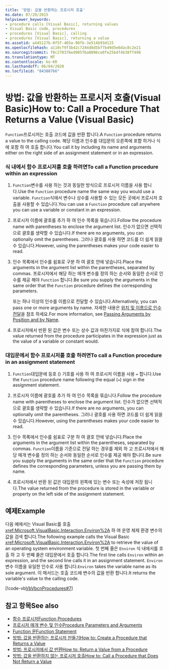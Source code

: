 ```yaml
---
title: '방법: 값을 반환하는 프로시저 호출'
ms.date: 07/20/2015
helpviewer_keywords:
- procedure calls [Visual Basic], returning values
- Visual Basic code, procedures
- procedures [Visual Basic], calling
- procedures [Visual Basic], returning a value
ms.assetid: a445127b-0f5f-465a-98fb-3e514b93d115
ms.openlocfilehash: a110cf9f3b42c7244d8d5bf7b49d5e6dac8c2e21
ms.sourcegitcommit: f8c270376ed905f6a8896ce0fe25b4f4b38ff498
ms.translationtype: MT
ms.contentlocale: ko-KR
ms.lasthandoff: 06/04/2020
ms.locfileid: "84388766"
---
```

# <a name="how-to-call-a-procedure-that-returns-a-value-visual-basic"></a><span data-ttu-id="20845-102">방법: 값을 반환하는 프로시저 호출(Visual Basic)</span><span class="sxs-lookup"><span data-stu-id="20845-102">How to: Call a Procedure That Returns a Value (Visual Basic)</span></span>
<span data-ttu-id="20845-103">`Function`프로시저는 호출 코드에 값을 반환 합니다.</span><span class="sxs-lookup"><span data-stu-id="20845-103">A `Function` procedure returns a value to the calling code.</span></span> <span data-ttu-id="20845-104">해당 이름과 인수를 대입문의 오른쪽에 포함 하거나 식에 포함 하 여 호출 합니다.</span><span class="sxs-lookup"><span data-stu-id="20845-104">You call it by including its name and arguments either on the right side of an assignment statement or in an expression.</span></span>  
  
### <a name="to-call-a-function-procedure-within-an-expression"></a><span data-ttu-id="20845-105">식 내에서 함수 프로시저를 호출 하려면</span><span class="sxs-lookup"><span data-stu-id="20845-105">To call a Function procedure within an expression</span></span>  
  
1. <span data-ttu-id="20845-106">`Function`변수를 사용 하는 것과 동일한 방식으로 프로시저 이름을 사용 합니다.</span><span class="sxs-lookup"><span data-stu-id="20845-106">Use the `Function` procedure name the same way you would use a variable.</span></span> <span data-ttu-id="20845-107">`Function`식에서 변수나 상수를 사용할 수 있는 모든 곳에서 프로시저 호출을 사용할 수 있습니다.</span><span class="sxs-lookup"><span data-stu-id="20845-107">You can use a `Function` procedure call anywhere you can use a variable or constant in an expression.</span></span>  
  
2. <span data-ttu-id="20845-108">프로시저 이름에 괄호를 추가 하 여 인수 목록을 묶습니다.</span><span class="sxs-lookup"><span data-stu-id="20845-108">Follow the procedure name with parentheses to enclose the argument list.</span></span> <span data-ttu-id="20845-109">인수가 없으면 선택적으로 괄호를 생략할 수 있습니다.</span><span class="sxs-lookup"><span data-stu-id="20845-109">If there are no arguments, you can optionally omit the parentheses.</span></span> <span data-ttu-id="20845-110">그러나 괄호를 사용 하면 코드를 더 쉽게 읽을 수 있습니다.</span><span class="sxs-lookup"><span data-stu-id="20845-110">However, using the parentheses makes your code easier to read.</span></span>  
  
3. <span data-ttu-id="20845-111">인수 목록에서 인수를 쉼표로 구분 하 여 괄호 안에 넣습니다.</span><span class="sxs-lookup"><span data-stu-id="20845-111">Place the arguments in the argument list within the parentheses, separated by commas.</span></span> <span data-ttu-id="20845-112">프로시저에서 해당 하는 매개 변수를 정의 하는 순서와 동일한 순서로 인수를 제공 해야 `Function` 합니다.</span><span class="sxs-lookup"><span data-stu-id="20845-112">Be sure you supply the arguments in the same order that the `Function` procedure defines the corresponding parameters.</span></span>  
  
     <span data-ttu-id="20845-113">또는 하나 이상의 인수를 이름으로 전달할 수 있습니다.</span><span class="sxs-lookup"><span data-stu-id="20845-113">Alternatively, you can pass one or more arguments by name.</span></span> <span data-ttu-id="20845-114">자세한 내용은 [위치 및 이름으로 인수 전달](./passing-arguments-by-position-and-by-name.md)을 참조 하세요.</span><span class="sxs-lookup"><span data-stu-id="20845-114">For more information, see [Passing Arguments by Position and by Name](./passing-arguments-by-position-and-by-name.md).</span></span>  
  
4. <span data-ttu-id="20845-115">프로시저에서 반환 된 값은 변수 또는 상수 값과 마찬가지로 식에 참여 합니다.</span><span class="sxs-lookup"><span data-stu-id="20845-115">The value returned from the procedure participates in the expression just as the value of a variable or constant would.</span></span>  
  
### <a name="to-call-a-function-procedure-in-an-assignment-statement"></a><span data-ttu-id="20845-116">대입문에서 함수 프로시저를 호출 하려면</span><span class="sxs-lookup"><span data-stu-id="20845-116">To call a Function procedure in an assignment statement</span></span>  
  
1. <span data-ttu-id="20845-117">`Function`대입문에 등호 () 기호를 사용 하 여 프로시저 이름을 사용 `=` 합니다.</span><span class="sxs-lookup"><span data-stu-id="20845-117">Use the `Function` procedure name following the equal (`=`) sign in the assignment statement.</span></span>  
  
2. <span data-ttu-id="20845-118">프로시저 이름에 괄호를 추가 하 여 인수 목록을 묶습니다.</span><span class="sxs-lookup"><span data-stu-id="20845-118">Follow the procedure name with parentheses to enclose the argument list.</span></span> <span data-ttu-id="20845-119">인수가 없으면 선택적으로 괄호를 생략할 수 있습니다.</span><span class="sxs-lookup"><span data-stu-id="20845-119">If there are no arguments, you can optionally omit the parentheses.</span></span> <span data-ttu-id="20845-120">그러나 괄호를 사용 하면 코드를 더 쉽게 읽을 수 있습니다.</span><span class="sxs-lookup"><span data-stu-id="20845-120">However, using the parentheses makes your code easier to read.</span></span>  
  
3. <span data-ttu-id="20845-121">인수 목록에서 인수를 쉼표로 구분 하 여 괄호 안에 넣습니다.</span><span class="sxs-lookup"><span data-stu-id="20845-121">Place the arguments in the argument list within the parentheses, separated by commas.</span></span> <span data-ttu-id="20845-122">`Function`이름을 기준으로 전달 하는 경우를 제외 하 고 프로시저에서 해당 매개 변수를 정의 하는 순서와 동일한 순서로 인수를 제공 해야 합니다.</span><span class="sxs-lookup"><span data-stu-id="20845-122">Be sure you supply the arguments in the same order that the `Function` procedure defines the corresponding parameters, unless you are passing them by name.</span></span>  
  
4. <span data-ttu-id="20845-123">프로시저에서 반환 된 값은 대입문의 왼쪽에 있는 변수 또는 속성에 저장 됩니다.</span><span class="sxs-lookup"><span data-stu-id="20845-123">The value returned from the procedure is stored in the variable or property on the left side of the assignment statement.</span></span>  
  
## <a name="example"></a><span data-ttu-id="20845-124">예제</span><span class="sxs-lookup"><span data-stu-id="20845-124">Example</span></span>  
 <span data-ttu-id="20845-125">다음 예에서는 Visual Basic를 호출 <xref:Microsoft.VisualBasic.Interaction.Environ%2A> 하 여 운영 체제 환경 변수의 값을 검색 합니다.</span><span class="sxs-lookup"><span data-stu-id="20845-125">The following example calls the Visual Basic <xref:Microsoft.VisualBasic.Interaction.Environ%2A> to retrieve the value of an operating system environment variable.</span></span> <span data-ttu-id="20845-126">첫 번째 줄은 `Environ` 식 내에서를 호출 하 고 두 번째 줄은 대입문에서 호출 합니다.</span><span class="sxs-lookup"><span data-stu-id="20845-126">The first line calls `Environ` within an expression, and the second line calls it in an assignment statement.</span></span> <span data-ttu-id="20845-127">`Environ`변수 이름을 유일한 인수로 사용 합니다.</span><span class="sxs-lookup"><span data-stu-id="20845-127">`Environ` takes the variable name as its sole argument.</span></span> <span data-ttu-id="20845-128">이 메서드는 호출 코드에 변수의 값을 반환 합니다.</span><span class="sxs-lookup"><span data-stu-id="20845-128">It returns the variable's value to the calling code.</span></span>  
  
 [!code-vb[VbVbcnProcedures#7](~/samples/snippets/visualbasic/VS_Snippets_VBCSharp/VbVbcnProcedures/VB/Class1.vb#7)]  
  
## <a name="see-also"></a><span data-ttu-id="20845-129">참고 항목</span><span class="sxs-lookup"><span data-stu-id="20845-129">See also</span></span>

- [<span data-ttu-id="20845-130">함수 프로시저</span><span class="sxs-lookup"><span data-stu-id="20845-130">Function Procedures</span></span>](./function-procedures.md)
- [<span data-ttu-id="20845-131">프로시저 매개 변수 및 인수</span><span class="sxs-lookup"><span data-stu-id="20845-131">Procedure Parameters and Arguments</span></span>](./procedure-parameters-and-arguments.md)
- [<span data-ttu-id="20845-132">Function 문</span><span class="sxs-lookup"><span data-stu-id="20845-132">Function Statement</span></span>](../../../language-reference/statements/function-statement.md)
- [<span data-ttu-id="20845-133">방법: 값을 반환하는 프로시저 만들기</span><span class="sxs-lookup"><span data-stu-id="20845-133">How to: Create a Procedure that Returns a Value</span></span>](./how-to-create-a-procedure-that-returns-a-value.md)
- [<span data-ttu-id="20845-134">방법: 프로시저에서 값 반환</span><span class="sxs-lookup"><span data-stu-id="20845-134">How to: Return a Value from a Procedure</span></span>](./how-to-return-a-value-from-a-procedure.md)
- [<span data-ttu-id="20845-135">방법: 값을 반환하지 않는 프로시저 호출</span><span class="sxs-lookup"><span data-stu-id="20845-135">How to: Call a Procedure that Does Not Return a Value</span></span>](./how-to-call-a-procedure-that-does-not-return-a-value.md)
